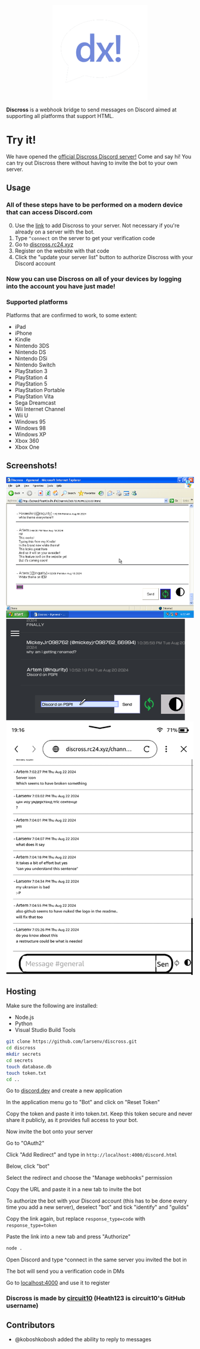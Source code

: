 <p align="center" dir="auto"><a href="https://discross.rc24.xyz/" rel="nofollow"><img src="./pages/static/resources/logo_full.png" alt="Discross Logo" style="max-width: 100%;"></a></p>

**Discross** is a webhook bridge to send messages on Discord aimed at supporting all platforms that support HTML.

# Try it!

We have opened the [official Discross Discord server!](https://discord.gg/YrPG9krvVF) Come and say hi!
You can try out Discross there without having to invite the bot to your own server.

## Usage

### All of these steps have to be performed on a modern device that can access Discord.com
0. Use the [link](https://discordapp.com/oauth2/authorize?client_id=968999890640338955&scope=bot&permissions=8) to add Discross to your server. Not necessary if you're already on a server with the bot.
1. Type `^connect` on the server to get your verification code
2. Go to [discross.rc24.xyz](https://discross.rc24.xyz/)
3. Register on the website with that code
4. Click the "update your server list" button to authorize Discross with your Discord account
### Now you can use Discross on all of your devices by logging into the account you have just made!

### Supported platforms
Platforms that are confirmed to work, to some extent:

* iPad
* iPhone
* Kindle
* Nintendo 3DS
* Nintendo DS
* Nintendo DSi
* Nintendo Switch
* PlayStation 3
* PlayStation 4
* PlayStation 5
* PlayStation Portable
* PlayStation Vita
* Sega Dreamcast
* Wii Internet Channel
* Wii U
* Windows 95
* Windows 98
* Windows XP
* Xbox 360
* Xbox One

## Screenshots!

<img src="./pages/static/screenshots/IE6.png" alt="Discross on Internet Explorer 6" style="max-width: 100%;">
<img src="./pages/static/screenshots/PSP.bmp" alt="Discross on PSP" style="max-width: 100%;">
<img src="./pages/static/screenshots/Kindle.png" alt="Discross on Kindle" style="max-width: 100%;">

## Hosting

Make sure the following are installed:

* Node.js
* Python
* Visual Studio Build Tools

```bash
git clone https://github.com/larsenv/discross.git
cd discross
mkdir secrets
cd secrets
touch database.db
touch token.txt
cd ..
```

Go to [discord.dev](https://discord.com/developers/applications) and create a new application

In the application menu go to "Bot" and click on "Reset Token"

Copy the token and paste it into token.txt. Keep this token secure and never share it publicly, as it provides full access to your bot.

Now invite the bot onto your server

Go to "OAuth2"

Click "Add Redirect" and type in `http://localhost:4000/discord.html`

Below, click "bot"

Select the redirect and choose the "Manage webhooks" permission

Copy the URL and paste it in a new tab to invite the bot

To authorize the bot with your Discord account (this has to be done every time you add a new server), deselect "bot" and tick "identify" and "guilds"

Copy the link again, but replace `response_type=code` with `response_type=token`

Paste the link into a new tab and press "Authorize"

```bash
node .
```

Open Discord and type ^connect in the same server you invited the bot in

The bot will send you a verification code in DMs

Go to [localhost:4000](http://localhost:4000) and use it to register

### Discross is made by [circuit10](https://github.com/Heath123) (Heath123 is circuit10's GitHub username)


## Contributors

- @koboshkobosh added the ability to reply to messages